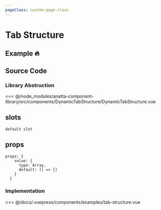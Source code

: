 ```yaml
---
pageClass: custom-page-class
---
```


# Tab Structure

## Example :fire:

<Demo componentName="examples-tab-structure" />

## Source Code
### Library Abstruction

<SourceCode>
<<< @/node_modules/anatta-component-library/src/components/DynamicTabStructure/DynamicTabStructure.vue
</SourceCode>

## slots
``` 
default slot 
```

## props
```
props: {
    value: {
      type: Array,
      default: () => []
    }
  }
```

### Implementation
<SourceCode>
<<< @/docs/.vuepress/components/examples/tab-structure.vue
</SourceCode>